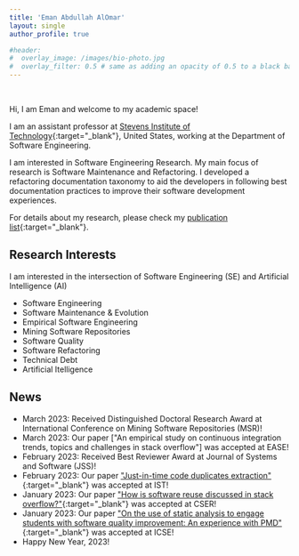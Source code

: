 ```yaml
---
title: 'Eman Abdullah AlOmar'
layout: single
author_profile: true

#header:
#  overlay_image: /images/bio-photo.jpg
#  overlay_filter: 0.5 # same as adding an opacity of 0.5 to a black background
---
```


<br>

<!--**I am in the job market!**-->


Hi, I am Eman and welcome to my academic space!

I am an assistant professor at [Stevens Institute of Technology](https://www.stevens.edu/){:target="_blank"}, United States, working at the Department of Software Engineering. 

I am interested in Software Engineering Research. My main focus of research is Software Maintenance and Refactoring. I developed a refactoring documentation taxonomy to aid the developers in following best documentation practices to improve their software development experiences.

For details about my research, please check my [publication list](https://emanalomar.github.io/AlOmarEA/publications/){:target="_blank"}.

## Research Interests

I am interested in the intersection of Software Engineering (SE) and Artificial Intelligence (AI)

- Software Engineering
- Software Maintenance & Evolution
- Empirical Software Engineering
- Mining Software Repositories
- Software Quality
- Software Refactoring
- Technical Debt
- Artificial Itelligence

## News
- March 2023: Received Distinguished Doctoral Research Award at International Conference on Mining Software Repositories (MSR)!
- March 2023: Our paper ["An empirical study on continuous integration trends, topics and challenges in stack overflow"] was accepted at EASE!
- February 2023: Received Best Reviewer Award at Journal of Systems and Software (JSS)!
- February 2023: Our paper ["Just-in-time code duplicates extraction"](/AlOmarEA/Preprint/IST23-preprint.pdf){:target="_blank"} was accepted at IST!
- January 2023: Our paper ["How is software reuse discussed in stack overflow?"](/AlOmarEA/Preprint/CSER23-preprint.pdf){:target="_blank"} was accepted at CSER!
- January 2023: Our paper ["On the use of static analysis to engage students with software quality improvement: An experience with PMD"](/AlOmarEA/Preprint/ICSE23-preprint.pdf){:target="_blank"} was accepted at ICSE!
- Happy New Year, 2023! 
<!--- September 2021: Our paper ["Behind the Scenes: On the relationship between developer experience and refactoring"](/AlOmarEA/Preprint/JSEP21-preprint.pdf){:target="_blank"} was accepted at JSEP!-->
<!--- July 2021: Our paper ["One thousand and one stories: A large-scale survey of software refactoring"](/AlOmarEA/Preprint/FSE21-preprint.pdf){:target="_blank"} was accepted at FSE!-->
<!--- June 2021: Our paper ["SATDBailiff - Mining and tracking self-admitted technical debt"](/AlOmarEA/Preprint/SCP21-preprint.pdf){:target="_blank"} was accepted at SCP!-->
<!--- June 2021: Our paper ["On preserving the behavior in software refactoring: A systematic mapping study"](/AlOmarEA/Preprint/IST21-preprint.pdf){:target="_blank"} was accepted at IST!-->
<!---  May 2021: I will be part of the Program Committee at [IWoR 2021](){:target="_blank"}.-->  
<!--- January  2021: Our paper ["Finding the needle in a haystack: On the automatic identification of accessibility user reviews"](/AlOmarEA/Preprint/CHI21-preprint.pdf){:target="_blank"} was accepted at CHI!-->
<!--- January  2021: Our paper ["Refactoring practices in the context of modern code review: An industrial case study at Xerox"](https://arxiv.org/pdf/2102.05201.pdf){:target="_blank"} was accepted at ICSE!-->





